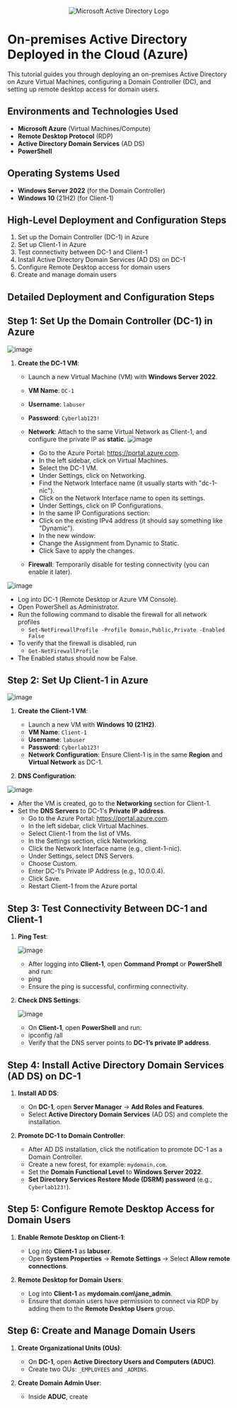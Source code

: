 <p align="center">
    <img src="https://i.imgur.com/pU5A58S.png" alt="Microsoft Active Directory Logo"/>
</p>

# On-premises Active Directory Deployed in the Cloud (Azure)

This tutorial guides you through deploying an on-premises Active Directory on Azure Virtual Machines, configuring a Domain Controller (DC), and setting up remote desktop access for domain users.

## Environments and Technologies Used
- **Microsoft Azure** (Virtual Machines/Compute)
- **Remote Desktop Protocol** (RDP)
- **Active Directory Domain Services** (AD DS)
- **PowerShell**

## Operating Systems Used
- **Windows Server 2022** (for the Domain Controller)
- **Windows 10** (21H2) (for Client-1)

## High-Level Deployment and Configuration Steps
1. Set up the Domain Controller (DC-1) in Azure
2. Set up Client-1 in Azure
3. Test connectivity between DC-1 and Client-1
4. Install Active Directory Domain Services (AD DS) on DC-1
5. Configure Remote Desktop access for domain users
6. Create and manage domain users

## Detailed Deployment and Configuration Steps

## Step 1: Set Up the Domain Controller (DC-1) in Azure
![image](https://github.com/user-attachments/assets/808dc7e2-b446-49b7-8d05-d4379947b0f3)


1. **Create the DC-1 VM**:
   - Launch a new Virtual Machine (VM) with **Windows Server 2022**.
   - **VM Name**: `DC-1`
   - **Username**: `labuser`
   - **Password**: `Cyberlab123!`
   - **Network**: Attach to the same Virtual Network as Client-1, and configure the private IP as **static**.
     ![image](https://github.com/user-attachments/assets/0db6d2a8-cb4a-4f3b-b47e-6dc61f981ba6)

       - Go to the Azure Portal: https://portal.azure.com.
       - In the left sidebar, click on Virtual Machines.
       - Select the DC-1 VM.
       - Under Settings, click on Networking.
       - Find the Network Interface name (it usually starts with "dc-1-nic").
       - Click on the Network Interface name to open its settings.
       - Under Settings, click on IP Configurations.
       - In the same IP Configurations section:
       - Click on the existing IPv4 address (it should say something like "Dynamic").
       - In the new window:
       - Change the Assignment from Dynamic to Static.
       - Click Save to apply the changes.
   - **Firewall**: Temporarily disable for testing connectivity (you can enable it later).
   
  ![image](https://github.com/user-attachments/assets/a5cec0af-9f3d-4f23-945a-bcee9faef380)

   - Log into DC-1 (Remote Desktop or Azure VM Console).
   - Open PowerShell as Administrator.
   - Run the following command to disable the firewall for all network profiles
       - `Set-NetFirewallProfile -Profile Domain,Public,Private -Enabled False`
   - To verify that the firewall is disabled, run
       - `Get-NetFirewallProfile`
   - The Enabled status should now be False.



## Step 2: Set Up Client-1 in Azure
![image](https://github.com/user-attachments/assets/a6cd88e8-3400-4268-8c37-d01c3daf31bc)



1. **Create the Client-1 VM**:
   - Launch a new VM with **Windows 10 (21H2)**.
   - **VM Name**: `Client-1`
   - **Username**: `labuser`
   - **Password**: `Cyberlab123!`
   - **Network Configuration**: Ensure Client-1 is in the same **Region** and **Virtual Network** as DC-1.

2. **DNS Configuration**:
   
![image](https://github.com/user-attachments/assets/1fc0d551-c85f-466e-ad40-35e543831f84)


   - After the VM is created, go to the **Networking** section for Client-1.
   - Set the **DNS Servers** to DC-1's **Private IP address**.
       - Go to the Azure Portal: https://portal.azure.com.
       - In the left sidebar, click Virtual Machines.
       - Select Client-1 from the list of VMs.
       - In the Settings section, click Networking.
       - Click the Network Interface name (e.g., client-1-nic).
       - Under Settings, select DNS Servers.
       - Choose Custom.
       - Enter DC-1’s Private IP Address (e.g., 10.0.0.4).
       - Click Save.
       - Restart Client-1 from the Azure portal 
         


## Step 3: Test Connectivity Between DC-1 and Client-1

1. **Ping Test**:
   
   ![image](https://github.com/user-attachments/assets/bc169284-9419-49d7-bb56-4399b8e63d4a)
   - After logging into **Client-1**, open **Command Prompt** or **PowerShell** and run:
   -  ping <DC-1 Private IP>
   - Ensure the ping is successful, confirming connectivity.
     
3. **Check DNS Settings**:
   
   ![image](https://github.com/user-attachments/assets/a6e38ec9-81a4-46c0-b0da-a484c19c531b)

   - On **Client-1**, open **PowerShell** and run:
   - ipconfig /all
   - Verify that the DNS server points to **DC-1’s private IP address**.

## Step 4: Install Active Directory Domain Services (AD DS) on DC-1

1. **Install AD DS**:
   - On **DC-1**, open **Server Manager** → **Add Roles and Features**.
   - Select **Active Directory Domain Services** (AD DS) and complete the installation.

2. **Promote DC-1 to Domain Controller**:
   - After AD DS installation, click the notification to promote DC-1 as a Domain Controller.
   - Create a new forest, for example: `mydomain.com`.
   - Set the **Domain Functional Level** to **Windows Server 2022**.
   - **Set Directory Services Restore Mode (DSRM) password** (e.g., `Cyberlab123!`).

## Step 5: Configure Remote Desktop Access for Domain Users

1. **Enable Remote Desktop on Client-1**:
   - Log into **Client-1** as **labuser**.
   - Open **System Properties** → **Remote Settings** → Select **Allow remote connections**.

2. **Remote Desktop for Domain Users**:
   - Log into **Client-1** as **mydomain.com\jane_admin**.
   - Ensure that domain users have permission to connect via RDP by adding them to the **Remote Desktop Users** group.

## Step 6: Create and Manage Domain Users

1. **Create Organizational Units (OUs)**:
   - On **DC-1**, open **Active Directory Users and Computers (ADUC)**.
   - Create two OUs: `_EMPLOYEES` and `_ADMINS`.

2. **Create Domain Admin User**:
   - Inside **ADUC**, create


